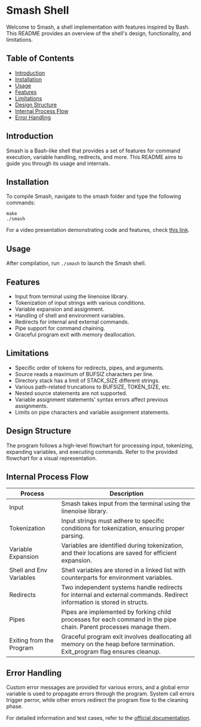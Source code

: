 <h1>Smash Shell</h1><p>Welcome to Smash, a shell implementation with features inspired by Bash. This README provides an overview of the shell's design, functionality, and limitations.</p><h2>Table of Contents</h2><ul><li><a target="_new" href="#introduction">Introduction</a></li><li><a target="_new" href="#installation">Installation</a></li><li><a target="_new" href="#usage">Usage</a></li><li><a target="_new" href="#features">Features</a></li><li><a target="_new" href="#limitations">Limitations</a></li><li><a target="_new" href="#design-structure">Design Structure</a></li><li><a target="_new" href="#internal-process-flow">Internal Process Flow</a></li><li><a target="_new" href="#error-handling">Error Handling</a></li></ul><h2>Introduction</h2><p>Smash is a Bash-like shell that provides a set of features for command execution, variable handling, redirects, and more. This README aims to guide you through its usage and internals.</p><h2>Installation</h2><p>To compile Smash, navigate to the smash folder and type the following commands:</p><pre><div class="bg-black rounded-md"><div class="p-4 overflow-y-auto"><code class="!whitespace-pre hljs language-bash">make
./smash
</code></div></div></pre><p>For a video presentation demonstrating code and features, check <a target="_new" href="https://drive.google.com/file/d/1f0WcD_KkJCcQujM76XKc8HkSopTeTjU9/view?usp=sharing">this link</a>.</p><h2>Usage</h2><p>After compilation, run <code>./smash</code> to launch the Smash shell.</p><h2>Features</h2><ul><li>Input from terminal using the linenoise library.</li><li>Tokenization of input strings with various conditions.</li><li>Variable expansion and assignment.</li><li>Handling of shell and environment variables.</li><li>Redirects for internal and external commands.</li><li>Pipe support for command chaining.</li><li>Graceful program exit with memory deallocation.</li></ul><h2>Limitations</h2><ul><li>Specific order of tokens for redirects, pipes, and arguments.</li><li>Source reads a maximum of BUFSIZ characters per line.</li><li>Directory stack has a limit of STACK_SIZE different strings.</li><li>Various path-related truncations to BUFSIZE, TOKEN_SIZE, etc.</li><li>Nested source statements are not supported.</li><li>Variable assignment statements' syntax errors affect previous assignments.</li><li>Limits on pipe characters and variable assignment statements.</li></ul><h2>Design Structure</h2><p>The program follows a high-level flowchart for processing input, tokenizing, expanding variables, and executing commands. Refer to the provided flowchart for a visual representation.</p><h2>Internal Process Flow</h2><table><thead><tr><th>Process</th><th>Description</th></tr></thead><tbody><tr><td>Input</td><td>Smash takes input from the terminal using the linenoise library.</td></tr><tr><td>Tokenization</td><td>Input strings must adhere to specific conditions for tokenization, ensuring proper parsing.</td></tr><tr><td>Variable Expansion</td><td>Variables are identified during tokenization, and their locations are saved for efficient expansion.</td></tr><tr><td>Shell and Env Variables</td><td>Shell variables are stored in a linked list with counterparts for environment variables.</td></tr><tr><td>Redirects</td><td>Two independent systems handle redirects for internal and external commands. Redirect information is stored in structs.</td></tr><tr><td>Pipes</td><td>Pipes are implemented by forking child processes for each command in the pipe chain. Parent processes manage them.</td></tr><tr><td>Exiting from the Program</td><td>Graceful program exit involves deallocating all memory on the heap before termination. Exit_program flag ensures cleanup.</td></tr></tbody></table><h2>Error Handling</h2><p>Custom error messages are provided for various errors, and a global error variable is used to propagate errors through the program. System call errors trigger perror, while other errors redirect the program flow to the cleaning phase.</p><p>For detailed information and test cases, refer to the <a href="https://github.com/GabrielFreeze/smash/tree/main/Documentation">official documentation</a>.</p>


